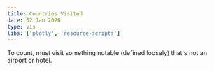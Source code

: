 ```yaml
---
title: Countries Visited
date: 02 Jan 2020
type: vis
libs: ['plotly', 'resource-scripts']
---
```

To count, must visit something notable (defined loosely) that's not an airport or hotel.